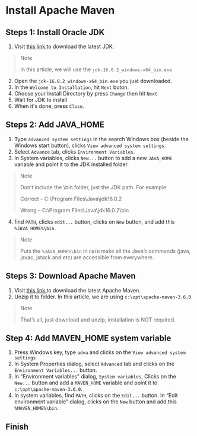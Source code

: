 # Install Apache Maven
## Steps 1: Install Oracle JDK
1. Visit <a href="https://www.oracle.com/java/technologies/javase-jdk16-downloads.html"> this link </a> to download the latest JDK.
> Note
>
> In this article, we will use the `jdk-16.0.2_windows-x64_bin.exe`
2. Open the `jdk-16.0.2_windows-x64_bin.exe` you just downloaded.
3. In the `Welcome to Installation`, hit `Next` buton.
4. Choose your Install Directory by press `Change` then hit `Next`
5. Wait for JDK to install
6. When it's done, press `Close`.
## Steps 2: Add JAVA_HOME
1. Type `advanced system settings` in the search Windows box (beside the Windows start button), clicks `View advanced system settings`.
2. Select `Advance` tab, clicks `Environment Variables`.
3. In System variables, clicks `New...` button to add a new `JAVA_HOME` variable and point it to the JDK installed folder.
> Note 
>
> Don’t include the \bin folder, just the JDK path. For example
>
> Correct – C:\Program Files\Java\jdk16.0.2
> 
> Wrong – C:\Program Files\Java\jdk16.0.2\bin
4. find `PATH`, clicks `edit...` button, clicks on `New` button, and add this `%JAVA_HOME%\bin`.
> Note
>
> Puts the `%JAVA_HOME%\bin` in `PATH` make all the Java’s commands (java, javac, jstack and etc) are accessible from everywhere.
## Steps 3: Download Apache Maven
1. Visit <a href="https://maven.apache.org/download.cgi"> this link </a> to download the latest Apache Maven.
2. Unzip it to folder. In this article, we are using `c:\opt\apache-maven-3.6.0`
> Note
>
> That’s all, just download and unzip, installation is NOT required.
## Step 4: Add MAVEN_HOME system variable
1. Press Windows key, type `adva` and clicks on the `View advanced system settings`
2. In System Properties dialog, select `Advanced` tab and clicks on the `Environment Variables...` button.
3. In "Environment variables" dialog, `System variables`, Clicks on the `New...` button and add a `MAVEN_HOME` variable and point it to `c:\opt\apache-maven-3.6.0`.
4. In system variables, find `PATH`, clicks on the `Edit...` button. In “Edit environment variable” dialog, clicks on the `New` button and add this `%MAVEN_HOME%\bin`.
## Finish